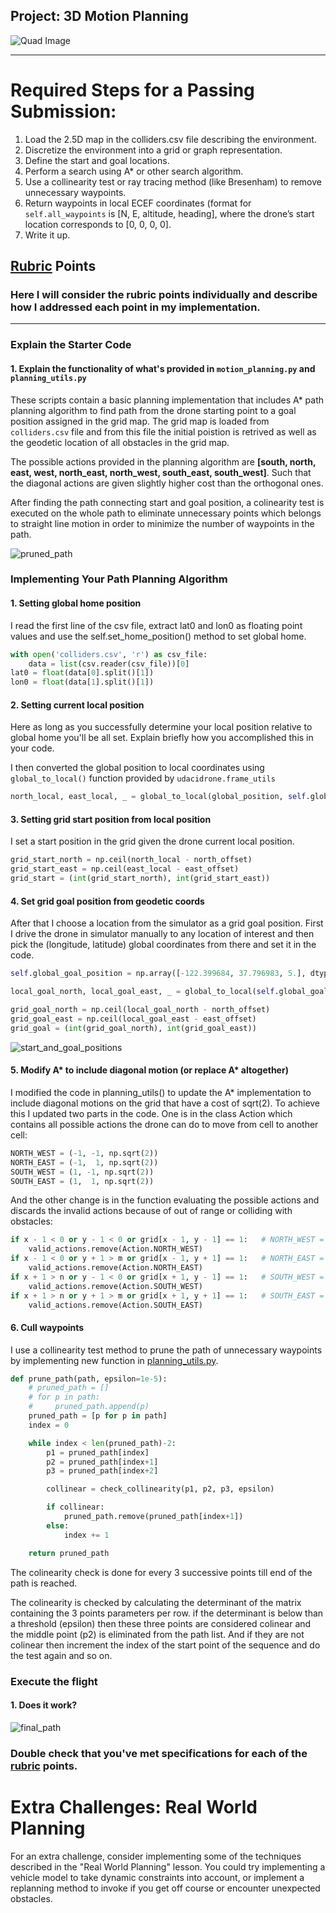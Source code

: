 ## Project: 3D Motion Planning
![Quad Image](./misc/enroute.png)

---


# Required Steps for a Passing Submission:
1. Load the 2.5D map in the colliders.csv file describing the environment.
2. Discretize the environment into a grid or graph representation.
3. Define the start and goal locations.
4. Perform a search using A* or other search algorithm.
5. Use a collinearity test or ray tracing method (like Bresenham) to remove unnecessary waypoints.
6. Return waypoints in local ECEF coordinates (format for `self.all_waypoints` is [N, E, altitude, heading], where the drone’s start location corresponds to [0, 0, 0, 0].
7. Write it up.

## [Rubric](https://review.udacity.com/#!/rubrics/1534/view) Points
### Here I will consider the rubric points individually and describe how I addressed each point in my implementation.  

---

### Explain the Starter Code

#### 1. Explain the functionality of what's provided in `motion_planning.py` and `planning_utils.py`
These scripts contain a basic planning implementation that includes A* path planning algorithm to find path from the drone starting point to a goal position assigned in the grid map. The grid map is loaded from `colliders.csv` file and from this file the initial poistion is retrived as well as the geodetic location of all obstacles in the grid map.

The possible actions provided in the planning algorithm are **[south, north, east, west, north_east, north_west, south_east, south_west]**. Such that the diagonal actions are given slightly higher cost than the orthogonal ones.

After finding the path connecting start and goal position, a colinearity test is executed on the whole path to eliminate unnecessary points which belongs to straight line motion in order to minimize the number of waypoints in the path.

![pruned_path](images/Figure_3.png)

### Implementing Your Path Planning Algorithm

#### 1. Setting global home position
I read the first line of the csv file, extract lat0 and lon0 as floating point values and use the self.set_home_position() method to set global home.

```python
with open('colliders.csv', 'r') as csv_file:
    data = list(csv.reader(csv_file))[0]
lat0 = float(data[0].split()[1])
lon0 = float(data[1].split()[1])
```

#### 2. Setting current local position
Here as long as you successfully determine your local position relative to global home you'll be all set. Explain briefly how you accomplished this in your code.

I then converted the global position to local coordinates using `global_to_local()` function provided by `udacidrone.frame_utils`

```python
north_local, east_local, _ = global_to_local(global_position, self.global_home)
```

#### 3. Setting grid start position from local position
I set a start position in the grid given the drone current local position.

```python
grid_start_north = np.ceil(north_local - north_offset)
grid_start_east = np.ceil(east_local - east_offset)
grid_start = (int(grid_start_north), int(grid_start_east))
```


#### 4. Set grid goal position from geodetic coords
After that I choose a location from the simulator as a grid goal position. First I drive the drone in simulator manually to any location of interest and then pick the (longitude, latitude) global coordinates from there and set it in the code.

```python
self.global_goal_position = np.array([-122.399684, 37.796983, 5.], dtype='Float64')

local_goal_north, local_goal_east, _ = global_to_local(self.global_goal_position, self.global_home)

grid_goal_north = np.ceil(local_goal_north - north_offset)
grid_goal_east = np.ceil(local_goal_east - east_offset)
grid_goal = (int(grid_goal_north), int(grid_goal_east))
```

![start_and_goal_positions](images/Figure_1.png)

#### 5. Modify A* to include diagonal motion (or replace A* altogether)
I modified the code in planning_utils() to update the A* implementation to include diagonal motions on the grid that have a cost of sqrt(2). To achieve this I updated two parts in the code. One is in the class Action which contains all possible actions the drone can do to move from cell to another cell:

```python
NORTH_WEST = (-1, -1, np.sqrt(2))
NORTH_EAST = (-1,  1, np.sqrt(2))
SOUTH_WEST = (1, -1, np.sqrt(2))
SOUTH_EAST = (1,  1, np.sqrt(2))
```

And the other change is in the function evaluating the possible actions and discards the invalid actions because of out of range or colliding with obstacles:

```python
if x - 1 < 0 or y - 1 < 0 or grid[x - 1, y - 1] == 1:   # NORTH_WEST = (-1, -1, np.sqrt(2))
    valid_actions.remove(Action.NORTH_WEST)
if x - 1 < 0 or y + 1 > m or grid[x - 1, y + 1] == 1:   # NORTH_EAST = (-1,  1, np.sqrt(2))
    valid_actions.remove(Action.NORTH_EAST)
if x + 1 > n or y - 1 < 0 or grid[x + 1, y - 1] == 1:   # SOUTH_WEST = (1, -1, np.sqrt(2))
    valid_actions.remove(Action.SOUTH_WEST)
if x + 1 > n or y + 1 > m or grid[x + 1, y + 1] == 1:   # SOUTH_EAST = (1,  1, np.sqrt(2))
    valid_actions.remove(Action.SOUTH_EAST) 
```

#### 6. Cull waypoints 
I use a collinearity test method to prune the path of unnecessary waypoints by implementing new function in [planning_utils.py](planning_utils.py).

```python
def prune_path(path, epsilon=1e-5):
    # pruned_path = []
    # for p in path:
    #     pruned_path.append(p)
    pruned_path = [p for p in path]
    index = 0

    while index < len(pruned_path)-2:
        p1 = pruned_path[index]
        p2 = pruned_path[index+1]
        p3 = pruned_path[index+2]

        collinear = check_collinearity(p1, p2, p3, epsilon)

        if collinear:
            pruned_path.remove(pruned_path[index+1])
        else:
            index += 1

    return pruned_path
```

The colinearity check is done for every 3 successive points till end of the path is reached.

The colinearity is checked by calculating the determinant of the matrix containing the 3 points parameters per row. if the determinant is below than a threshold (epsilon) then these three points are considered colinear and the middle point (p2) is eliminated from the path list. And if they are not colinear then increment the index of the start point of the sequence and do the test again and so on.

### Execute the flight
#### 1. Does it work?
![final_path](images/Figure_3.png)

### Double check that you've met specifications for each of the [rubric](https://review.udacity.com/#!/rubrics/1534/view) points.
  
# Extra Challenges: Real World Planning

For an extra challenge, consider implementing some of the techniques described in the "Real World Planning" lesson. You could try implementing a vehicle model to take dynamic constraints into account, or implement a replanning method to invoke if you get off course or encounter unexpected obstacles.


